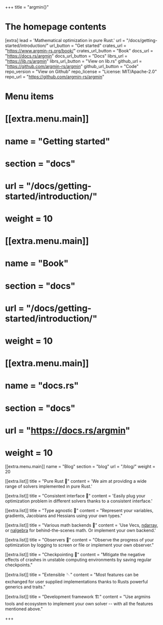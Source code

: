 +++
title = "argmin{}"


# The homepage contents
[extra]
lead = 'Mathematical optimization in pure Rust.'
url = "/docs/getting-started/introduction/"
url_button = "Get started"
crates_url = "https://www.argmin-rs.org/book/"
crates_url_button = "Book"
docs_url = "https://docs.rs/argmin"
docs_url_button = "Docs"
librs_url = "https://lib.rs/argmin"
librs_url_button = "View on lib.rs"
github_url = "https://github.com/argmin-rs/argmin"
github_url_button = "Code"
repo_version = "View on Github"
repo_license = "License: MIT/Apache-2.0"
repo_url = "https://github.com/argmin-rs/argmin"

# Menu items
# [[extra.menu.main]]
# name = "Getting started"
# section = "docs"
# url = "/docs/getting-started/introduction/"
# weight = 10
# 
# [[extra.menu.main]]
# name = "Book"
# section = "docs"
# url = "/docs/getting-started/introduction/"
# weight = 10
#
# [[extra.menu.main]]
# name = "docs.rs"
# section = "docs"
# url = "https://docs.rs/argmin"
# weight = 10

[[extra.menu.main]]
name = "Blog"
section = "blog"
url = "/blog/"
weight = 20

[[extra.list]]
title = "Pure Rust 🦀"
content = 'We aim at providing a wide range of solvers implemented in pure Rust.'

[[extra.list]]
title = "Consistent interface 🔌"
content = 'Easily plug your optimization problem in different solvers thanks to a consistent interface.'

[[extra.list]]
title = "Type agnostic 🔧"
content = "Represent your variables, gradients, Jacobians and Hessians using your own types."

[[extra.list]]
title = "Various math backends 🧮"
content = 'Use Vecs, <a href="https://crates.io/crates/ndarray">ndarray</a>, or <a href="https://crates.io/crates/nalgebra">nalgebra</a> for behind-the-scenes math. Or implement your own backend.'

[[extra.list]]
title = "Observers 👀"
content = "Observe the progress of your optimization by logging to screen or file or implement your own observer."

[[extra.list]]
title = "Checkpointing 🚩"
content = "Mitigate the negative effects of crashes in unstable computing environments by saving regular checkpoints."

[[extra.list]]
title = "Extensible 🪡"
content = "Most features can be exchanged for user supplied implementations thanks to Rusts powerful generics and traits."

[[extra.list]]
title = "Development framework 🏗"
content = "Use argmins tools and ecosystem to implement your own solver -- with all the features mentioned above."

+++
